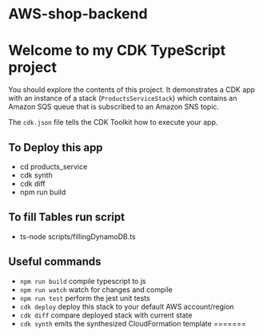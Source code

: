 # AWS-shop-backend


# Welcome to my CDK TypeScript project

You should explore the contents of this project. It demonstrates a CDK app with an instance of a stack (`ProductsServiceStack`)
which contains an Amazon SQS queue that is subscribed to an Amazon SNS topic.

The `cdk.json` file tells the CDK Toolkit how to execute your app.

## To Deploy this app

* cd products_service
* cdk synth
* cdk diff
* npm run build

## To fill Tables run script

* ts-node scripts/fillingDynamoDB.ts

## Useful commands

* `npm run build`   compile typescript to js
* `npm run watch`   watch for changes and compile
* `npm run test`    perform the jest unit tests
* `cdk deploy`      deploy this stack to your default AWS account/region
* `cdk diff`        compare deployed stack with current state
* `cdk synth`       emits the synthesized CloudFormation template
=======
